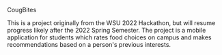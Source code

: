 CougBites

This is a project originally from the WSU 2022 Hackathon, but will resume progress likely after the 2022 Spring Semester. The project is a mobile application for students which rates food choices on campus and makes recommendations based on a person's previous interests.
